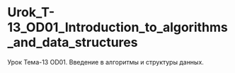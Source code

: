 # Urok_T-13_OD01_Introduction_to_algorithms_and_data_structures
 Урок Тема-13 OD01. Введение в алгоритмы и структуры данных.
